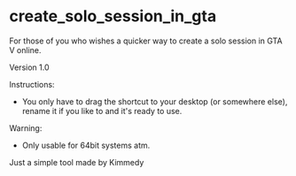 # create_solo_session_in_gta
For those of you who wishes a quicker way to create a solo session in GTA V online.


Version 1.0 


Instructions:
- You only have to drag the shortcut to your desktop (or somewhere else), rename it if you like to and it's ready to use.

Warning:
- Only usable for 64bit systems atm.


Just a simple tool made by Kimmedy
